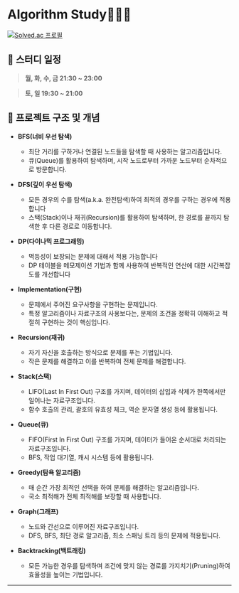 # Algorithm Study👨🏻‍💻
[![Solved.ac
프로필](http://mazassumnida.wtf/api/generate_badge?boj=lh7721004)](https://solved.ac/lh7721004)
## 📅 스터디 일정

> **월, 화, 수, 금 21:30 ~ 23:00**

> **토, 일 19:30 ~ 21:00**

## 📁 프로젝트 구조 및 개념
- **BFS(너비 우선 탐색)**  
  - 최단 거리를 구하거나 연결된 노드들을 탐색할 때 사용하는 알고리즘입니다.
  - 큐(Queue)를 활용하여 탐색하며, 시작 노드로부터 가까운 노드부터 순차적으로 방문합니다.

- **DFS(깊이 우선 탐색)**  
  - 모든 경우의 수를 탐색(a.k.a. 완전탐색)하여 최적의 경우를 구하는 경우에 적용합니다
  - 스택(Stack)이나 재귀(Recursion)를 활용하여 탐색하며, 한 경로를 끝까지 탐색한 후 다른 경로로 이동합니다.

- **DP(다이나믹 프로그래밍)**  
  - 멱등성이 보장되는 문제에 대해서 적용 가능합니다
  - DP 테이블을 메모제이션 기법과 함께 사용하여 반복적인 연산에 대한 시간복잡도를 개선합니다

- **Implementation(구현)**  
  - 문제에서 주어진 요구사항을 구현하는 문제입니다.
  - 특정 알고리즘이나 자료구조의 사용보다는, 문제의 조건을 정확히 이해하고 적절히 구현하는 것이 핵심입니다.

- **Recursion(재귀)**  
  - 자기 자신을 호출하는 방식으로 문제를 푸는 기법입니다.
  - 작은 문제를 해결하고 이를 반복하여 전체 문제를 해결합니다.

- **Stack(스택)**  
  - LIFO(Last In First Out) 구조를 가지며, 데이터의 삽입과 삭제가 한쪽에서만 일어나는 자료구조입니다.
  - 함수 호출의 관리, 괄호의 유효성 체크, 역순 문자열 생성 등에 활용됩니다.

- **Queue(큐)**  
  - FIFO(First In First Out) 구조를 가지며, 데이터가 들어온 순서대로 처리되는 자료구조입니다.
  - BFS, 작업 대기열, 캐시 시스템 등에 활용됩니다.

- **Greedy(탐욕 알고리즘)**  
  - 매 순간 가장 최적인 선택을 하여 문제를 해결하는 알고리즘입니다.
  - 국소 최적해가 전체 최적해를 보장할 때 사용합니다.
- **Graph(그래프)**  
  - 노드와 간선으로 이루어진 자료구조입니다.
  - DFS, BFS, 최단 경로 알고리즘, 최소 스패닝 트리 등의 문제에 적용됩니다.

- **Backtracking(백트래킹)**  
  - 모든 가능한 경우를 탐색하며 조건에 맞지 않는 경로를 가지치기(Pruning)하여 효율성을 높이는 기법입니다.

---